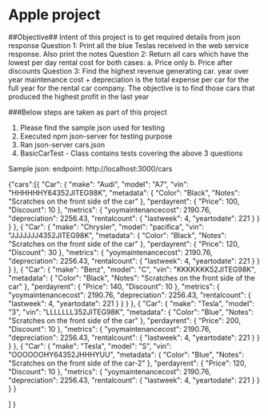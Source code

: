 Apple project
=====================


##Objective##
Intent of this project is to get required details from json response
Question 1: Print all the blue Teslas received in the web service response. Also print the notes
Question 2: Return all cars which have the lowest per day rental cost for both cases:
    				a. Price only
    				b. Price after discounts
Question 3: Find the highest revenue generating car. year over year maintenance cost + depreciation is the total expense per car for the full year for the rental car company.
    			The objective is to find those cars that produced the highest profit in the last year



###Below steps are taken as part of this project
1. Please find the sample json used for testing
2. Executed npm json-server for testing purpose
3. Ran json-server cars.json
4. BasicCarTest - Class contains tests covering the above 3 questions




Sample json:
endpoint: http://localhost:3000/cars

{"cars":[{
		"Car": {
			"make": "Audi",
			"model": "A7",
			"vin": "HHHHHHY64352JITEG98K",
			"metadata": {
				"Color": "Black",
				"Notes": "Scratches on the front side of the car"
			},
			"perdayrent": {
				"Price": 100,
				"Discount": 10
			},
			"metrics": {
				"yoymaintenancecost": 2190.76,
				"depreciation": 2256.43,
				"rentalcount": {
					"lastweek": 4,
					"yeartodate": 221
				}
			}
		}
	},
	{
		"Car": {
			"make": "Chrysler",
			"model": "pacifica",
			"vin": "JJJJJJJ4352JITEG98K",
			"metadata": {
				"Color": "Black",
				"Notes": "Scratches on the front side of the car"
			},
			"perdayrent": {
				"Price": 120,
				"Discount": 30
			},
			"metrics": {
				"yoymaintenancecost": 2190.76,
				"depreciation": 2256.43,
				"rentalcount": {
					"lastweek": 4,
					"yeartodate": 221
				}
			}
		}
	},
	{
		"Car": {
			"make": "Benz",
			"model": "C",
			"vin": "KKKKKKK52JITEG98K",
			"metadata": {
				"Color": "Black",
				"Notes": "Scratches on the front side of the car"
			},
			"perdayrent": {
				"Price": 140,
				"Discount": 10
			},
			"metrics": {
				"yoymaintenancecost": 2190.76,
				"depreciation": 2256.43,
				"rentalcount": {
					"lastweek": 4,
					"yeartodate": 221
				}
			}
		}
	},
	{
		"Car": {
			"make": "Tesla",
			"model": "3",
			"vin": "LLLLLLL352JITEG98K",
			"metadata": {
				"Color": "Blue",
				"Notes": "Scratches on the front side of the car"
			},
			"perdayrent": {
				"Price": 200,
				"Discount": 10
			},
			"metrics": {
				"yoymaintenancecost": 2190.76,
				"depreciation": 2256.43,
				"rentalcount": {
					"lastweek": 4,
					"yeartodate": 221
				}
			}
		}
	},
	{
		"Car": {
			"make": "Tesla",
			"model": "S",
			"vin": "OOOOOOHY64352JHHHYUU",
			"metadata": {
				"Color": "Blue",
				"Notes": "Scratches on the front side of the car-2"
			},
			"perdayrent": {
				"Price": 120,
				"Discount": 10
			},
			"metrics": {
				"yoymaintenancecost": 2190.76,
				"depreciation": 2256.43,
				"rentalcount": {
					"lastweek": 4,
					"yeartodate": 221
				}
			}
		}
	}
	
]
}

